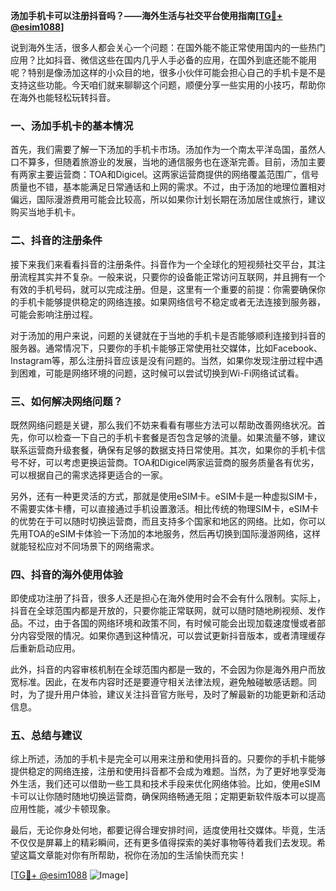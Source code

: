 **汤加手机卡可以注册抖音吗？——海外生活与社交平台使用指南[[TG💪+ @esim1088](https://t.me/s/esim1088)]**

说到海外生活，很多人都会关心一个问题：在国外能不能正常使用国内的一些热门应用？比如抖音、微信这些在国内几乎人手必备的应用，在国外到底还能不能用呢？特别是像汤加这样的小众目的地，很多小伙伴可能会担心自己的手机卡是不是支持这些功能。今天咱们就来聊聊这个问题，顺便分享一些实用的小技巧，帮助你在海外也能轻松玩转抖音。

### 一、汤加手机卡的基本情况

首先，我们需要了解一下汤加的手机卡市场。汤加作为一个南太平洋岛国，虽然人口不算多，但随着旅游业的发展，当地的通信服务也在逐渐完善。目前，汤加主要有两家主要运营商：TOA和Digicel。这两家运营商提供的网络覆盖范围广，信号质量也不错，基本能满足日常通话和上网的需求。不过，由于汤加的地理位置相对偏远，国际漫游费用可能会比较高，所以如果你计划长期在汤加居住或旅行，建议购买当地手机卡。

### 二、抖音的注册条件

接下来我们来看看抖音的注册条件。抖音作为一个全球化的短视频社交平台，其注册流程其实并不复杂。一般来说，只要你的设备能正常访问互联网，并且拥有一个有效的手机号码，就可以完成注册。但是，这里有一个重要的前提：你需要确保你的手机卡能够提供稳定的网络连接。如果网络信号不稳定或者无法连接到服务器，可能会影响注册过程。

对于汤加的用户来说，问题的关键就在于当地的手机卡是否能够顺利连接到抖音的服务器。通常情况下，只要你的手机卡能够正常使用社交媒体，比如Facebook、Instagram等，那么注册抖音应该是没有问题的。当然，如果你发现注册过程中遇到困难，可能是网络环境的问题，这时候可以尝试切换到Wi-Fi网络试试看。

### 三、如何解决网络问题？

既然网络问题是关键，那么我们不妨来看看有哪些方法可以帮助改善网络状况。首先，你可以检查一下自己的手机卡套餐是否包含足够的流量。如果流量不够，建议联系运营商升级套餐，确保有足够的数据支持日常使用。其次，如果你的手机卡信号不好，可以考虑更换运营商。TOA和Digicel两家运营商的服务质量各有优劣，可以根据自己的需求选择更适合的一家。

另外，还有一种更灵活的方式，那就是使用eSIM卡。eSIM卡是一种虚拟SIM卡，不需要实体卡槽，可以直接通过手机设置激活。相比传统的物理SIM卡，eSIM卡的优势在于可以随时切换运营商，而且支持多个国家和地区的网络。比如，你可以先用TOA的eSIM卡体验一下汤加的本地服务，然后再切换到国际漫游网络，这样就能轻松应对不同场景下的网络需求。

### 四、抖音的海外使用体验

即使成功注册了抖音，很多人还是担心在海外使用时会不会有什么限制。实际上，抖音在全球范围内都是开放的，只要你能正常联网，就可以随时随地刷视频、发作品。不过，由于各国的网络环境和政策不同，有时候可能会出现加载速度慢或者部分内容受限的情况。如果你遇到这种情况，可以尝试更新抖音版本，或者清理缓存后重新启动应用。

此外，抖音的内容审核机制在全球范围内都是一致的，不会因为你是海外用户而放宽标准。因此，在发布内容时还是要遵守相关法律法规，避免触碰敏感话题。同时，为了提升用户体验，建议关注抖音官方账号，及时了解最新的功能更新和活动信息。

### 五、总结与建议

综上所述，汤加的手机卡是完全可以用来注册和使用抖音的。只要你的手机卡能够提供稳定的网络连接，注册和使用抖音都不会成为难题。当然，为了更好地享受海外生活，我们还可以借助一些工具和技术手段来优化网络体验。比如，使用eSIM卡可以让你随时随地切换运营商，确保网络畅通无阻；定期更新软件版本可以提高应用性能，减少卡顿现象。

最后，无论你身处何地，都要记得合理安排时间，适度使用社交媒体。毕竟，生活不仅仅是屏幕上的精彩瞬间，还有更多值得探索的美好事物等待着我们去发现。希望这篇文章能对你有所帮助，祝你在汤加的生活愉快而充实！

[[TG💪+ @esim1088](https://t.me/s/esim1088) ![Image](https://i.postimg.cc/4NQfJmqS/Snipaste-2025-05-13-00-14-12.png)]